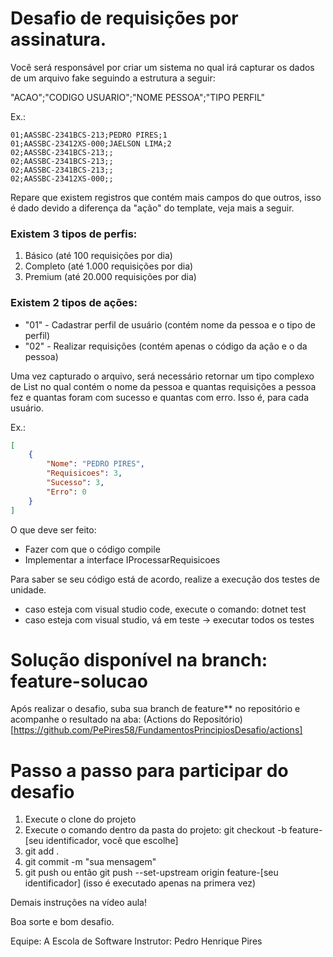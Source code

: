# Desafio de requisições por assinatura.

Você será responsável por criar um sistema no qual irá capturar os dados de um arquivo fake seguindo a estrutura a seguir:

"ACAO";"CODIGO USUARIO";"NOME PESSOA";"TIPO PERFIL"

Ex.:
```
01;AASSBC-2341BCS-213;PEDRO PIRES;1
01;AASSBC-23412XS-000;JAELSON LIMA;2
02;AASSBC-2341BCS-213;;
02;AASSBC-2341BCS-213;;
02;AASSBC-2341BCS-213;;
02;AASSBC-23412XS-000;;
```

Repare que existem registros que contém mais campos do que outros, isso é dado devido a diferença da "ação" do template, veja mais a seguir.

<h3>Existem 3 tipos de perfis:</h3>
<ol>
    <li>Básico (até 100 requisições por dia)</li>
    <li>Completo (até 1.000 requisições por dia)</li>
    <li>Premium (até 20.000 requisições por dia)</li>
</ol>

<h3>Existem 2 tipos de ações:</h3>
<ul>
    <li>"01" - Cadastrar perfil de usuário (contém nome da pessoa e o tipo de perfil)</li>
    <li>"02" - Realizar requisições (contém apenas o código da ação e o da pessoa)</li>

</ul>
Uma vez capturado o arquivo, será necessário retornar um tipo complexo de List<RespostaRequisicoes> no qual contém o nome da pessoa e quantas requisições a pessoa fez e quantas foram com sucesso e quantas com erro. Isso é, para cada usuário.

Ex.:
```json
[
	{
		"Nome": "PEDRO PIRES",
		"Requisicoes": 3,
		"Sucesso": 3,
		"Erro": 0
	}
]
```

O que deve ser feito:
- Fazer com que o código compile
- Implementar a interface IProcessarRequisicoes

Para saber se seu código está de acordo, realize a execução dos testes de unidade.
- caso esteja com visual studio code, execute o comando: dotnet test
- caso esteja com visual studio, vá em teste -> executar todos os testes

# Solução disponível na branch: feature-solucao

Após realizar o desafio, suba sua branch de feature** no repositório e acompanhe o resultado na aba: (Actions do Repositório)[https://github.com/PePires58/FundamentosPrincipiosDesafio/actions]

# Passo a passo para participar do desafio
<ol>
    <li>Execute o clone do projeto</li>
    <li>Execute o comando dentro da pasta do projeto: git checkout -b feature-[seu identificador, você que escolhe]</li>
    <li>git add .</li>
    <li>git commit -m "sua mensagem"</li>
    <li>git push ou então git push --set-upstream origin feature-[seu identificador] (isso é executado apenas na primera vez)</li>
</ol>

Demais instruções na vídeo aula!

Boa sorte e bom desafio.

Equipe: A Escola de Software
Instrutor: Pedro Henrique Pires